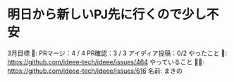 # 明日から新しいPJ先に行くので少し不安

3月目標 🚀: PRマージ：4 / 4
PR確認：3 / 3
アイディア投稿：0/2
やったこと 📝: https://github.com/ideee-tech/ideee/issues/464
やっていること 🏃‍♂️: https://github.com/ideee-tech/ideee/issues/616
名前: まきの